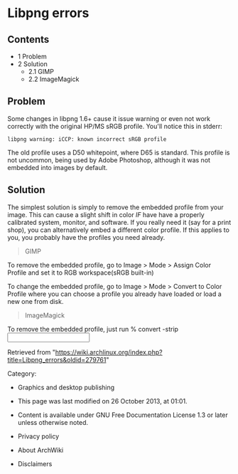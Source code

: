Libpng errors
=============

Contents
--------

-   1 Problem
-   2 Solution
    -   2.1 GIMP
    -   2.2 ImageMagick

Problem
-------

Some changes in libpng 1.6+ cause it issue warning or even not work
correctly with the original HP/MS sRGB profile. You'll notice this in
stderr:

    libpng warning: iCCP: known incorrect sRGB profile

The old profile uses a D50 whitepoint, where D65 is standard. This
profile is not uncommon, being used by Adobe Photoshop, although it was
not embedded into images by default.

Solution
--------

The simplest solution is simply to remove the embedded profile from your
image. This can cause a slight shift in color *IF* have have a properly
calibrated system, monitor, and software. If you really need it (say for
a print shop), you can alternatively embed a different color profile. If
this applies to you, you probably have the profiles you need already.

> GIMP

To remove the embedded profile, go to
Image > Mode > Assign Color Profile and set it to
RGB workspace(sRGB built-in)

To change the embedded profile, go to
Image > Mode > Convert to Color Profile where you can choose a profile
you already have loaded or load a new one from disk.

> ImageMagick

To remove the embedded profile, just run
% convert -strip <input filename> <output filename>

Retrieved from
"https://wiki.archlinux.org/index.php?title=Libpng_errors&oldid=279761"

Category:

-   Graphics and desktop publishing

-   This page was last modified on 26 October 2013, at 01:01.
-   Content is available under GNU Free Documentation License 1.3 or
    later unless otherwise noted.
-   Privacy policy
-   About ArchWiki
-   Disclaimers
